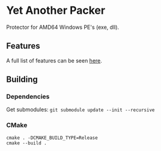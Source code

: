 # Yet Another Packer

Protector for AMD64 Windows PE's (exe, dll).


## Features

A full list of features can be seen [here](Features.md).


## Building

### Dependencies

Get submodules: `git submodule update --init --recursive`

### CMake

```
cmake . -DCMAKE_BUILD_TYPE=Release
cmake --build .
```